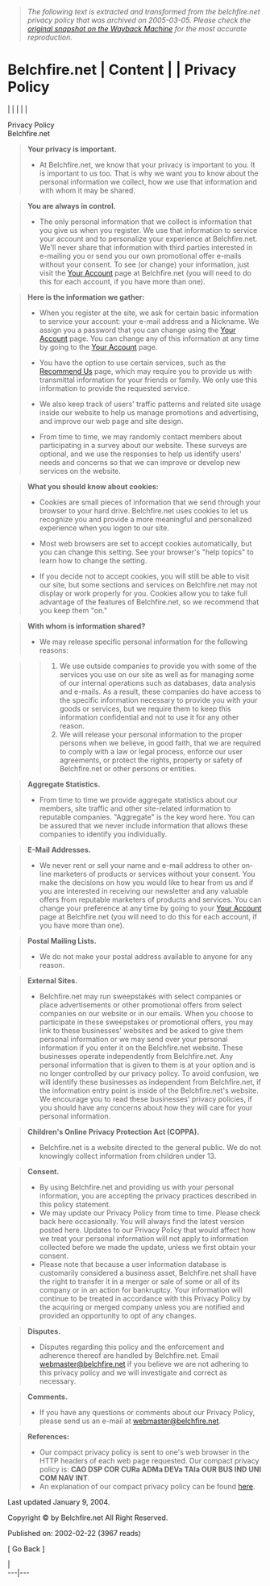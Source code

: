 > *The following text is extracted and transformed from the belchfire.net privacy policy that was archived on 2005-03-05. Please check the [original snapshot on the Wayback Machine](https://web.archive.org/web/20050305013222id_/http%3A//www.belchfire.net/contentid-6.html) for the most accurate reproduction.*

# Belchfire.net | Content | | Privacy Policy

| |  | |  | 

Privacy Policy  
Belchfire.net  


> **Your privacy is important.**
> 
>   * At Belchfire.net, we know that your privacy is important to you. It is important to us too. That is why we want you to know about the personal information we collect, how we use that information and with whom it may be shared. 
> 

> 
> **You are always in control.**
> 
>   * The only personal information that we collect is information that you give us when you register. We use that information to service your account and to personalize your experience at Belchfire.net. We'll never share that information with third parties interested in e-mailing you or send you our own promotional offer e-mails without your consent. To see (or change) your information, just visit the [Your Account](https://web.archive.org/web/20050305013222id_/http%3A//www.belchfire.net/modules.php?name=Your_Account) page at Belchfire.net (you will need to do this for each account, if you have more than one). 
> 

> 
> **Here is the information we gather:**
> 
>   * When you register at the site, we ask for certain basic information to service your account: your e-mail address and a Nickname. We assign you a password that you can change using the [Your Account](https://web.archive.org/web/20050305013222id_/http%3A//www.belchfire.net/modules.php?name=Your_Account) page. You can change any of this information at any time by going to the [Your Account](https://web.archive.org/web/20050305013222id_/http%3A//www.belchfire.net/modules.php?name=Your_Account) page.  
> 
>   * You have the option to use certain services, such as the [Recommend Us](https://web.archive.org/web/20050305013222id_/http%3A//www.belchfire.net/recommend.html) page, which may require you to provide us with transmittal information for your friends or family. We only use this information to provide the requested service.  
> 
>   * We also keep track of users' traffic patterns and related site usage inside our website to help us manage promotions and advertising, and improve our web page and site design.  
> 
>   * From time to time, we may randomly contact members about participating in a survey about our website. These surveys are optional, and we use the responses to help us identify users' needs and concerns so that we can improve or develop new services on the website. 
> 

> 
> **What you should know about cookies:**
> 
>   * Cookies are small pieces of information that we send through your browser to your hard drive. Belchfire.net uses cookies to let us recognize you and provide a more meaningful and personalized experience when you logon to our site.  
> 
>   * Most web browsers are set to accept cookies automatically, but you can change this setting. See your browser's "help topics" to learn how to change the setting.  
> 
>   * If you decide not to accept cookies, you will still be able to visit our site, but some sections and services on Belchfire.net may not display or work properly for you. Cookies allow you to take full advantage of the features of Belchfire.net, so we recommend that you keep them "on." 
> 

> 
> **With whom is information shared?**
> 
>   * We may release specific personal information for the following reasons:  
> 
> 

>
>>   1. We use outside companies to provide you with some of the services you use on our site as well as for managing some of our internal operations such as databases, data analysis and e-mails. As a result, these companies do have access to the specific information necessary to provide you with your goods or services, but we require them to keep this information confidential and not to use it for any other reason.
>>   2. We will release your personal information to the proper persons when we believe, in good faith, that we are required to comply with a law or legal process, enforce our user agreements, or protect the rights, property or safety of Belchfire.net or other persons or entities.  
> 
>> 

> 
> **Aggregate Statistics.**
> 
>   * From time to time we provide aggregate statistics about our members, site traffic and other site-related information to reputable companies. "Aggregate" is the key word here. You can be assured that we never include information that allows these companies to identify you individually. 
> 

> 
> **E-Mail Addresses.**
> 
>   * We never rent or sell your name and e-mail address to other on-line marketers of products or services without your consent. You make the decisions on how you would like to hear from us and if you are interested in receiving our newsletter and any valuable offers from reputable marketers of products and services. You can change your preference at any time by going to your [Your Account](https://web.archive.org/web/20050305013222id_/http%3A//www.belchfire.net/modules.php?name=Your_Account) page at Belchfire.net (you will need to do this for each account, if you have more than one).
> 

> 
> **Postal Mailing Lists.**
> 
>   * We do not make your postal address available to anyone for any reason.
> 

> 
> **External Sites.**
> 
>   * Belchfire.net may run sweepstakes with select companies or place advertisements or other promotional offers from select companies on our website or in our emails. When you choose to participate in these sweepstakes or promotional offers, you may link to these businesses' websites and be asked to give them personal information or we may send over your personal information if you enter it on the Belchfire.net website. These businesses operate independently from Belchfire.net. Any personal information that is given to them is at your option and is no longer controlled by our privacy policy. To avoid confusion, we will identify these businesses as independent from Belchfire.net, if the information entry point is inside of the Belchfire.net's website. We encourage you to read these businesses' privacy policies, if you should have any concerns about how they will care for your personal information. 
> 

> 
> **Children's Online Privacy Protection Act (COPPA).**
> 
>   * Belchfire.net is a website directed to the general public. We do not knowingly collect information from children under 13. 
> 

> 
> **Consent.**
> 
>   * By using Belchfire.net and providing us with your personal information, you are accepting the privacy practices described in this policy statement. 
>   * We may update our Privacy Policy from time to time. Please check back here occasionally. You will always find the latest version posted here. Updates to our Privacy Policy that would affect how we treat your personal information will not apply to information collected before we made the update, unless we first obtain your consent. 
>   * Please note that because a user information database is customarily considered a business asset, Belchfire.net shall have the right to transfer it in a merger or sale of some or all of its company or in an action for bankruptcy. Your information will continue to be treated in accordance with this Privacy Policy by the acquiring or merged company unless you are notified and provided an opportunity to opt of any changes.
> 

> 
> **Disputes.**
> 
>   * Disputes regarding this policy and the enforcement and adherence thereof are handled by Belchfire.net. Email [webmaster@belchfire.net](mailto:webmaster@belchfire.net) if you believe we are not adhering to this privacy policy and we will investigate and correct as necessary.
> 

> 
> **Comments.**
> 
>   * If you have any questions or comments about our Privacy Policy, please send us an e-mail at [ webmaster@belchfire.net](mailto:webmaster@belchfire.net). 
> 

> 
> **References:**
> 
>   * Our compact privacy policy is sent to one's web browser in the HTTP headers of each web page requested. Our compact privacy policy is: **CAO DSP COR CURa ADMa DEVa TAIa OUR BUS IND UNI COM NAV INT**.
>   * An explanation of our compact privacy policy can be found [here](http://www.belchfire.net/w3c/policy.html).
> 


Last updated January 9, 2004.

Copyright © by Belchfire.net All Right Reserved.

Published on: 2002-02-22 (3967 reads)

[ Go Back ]

|   
---|---
